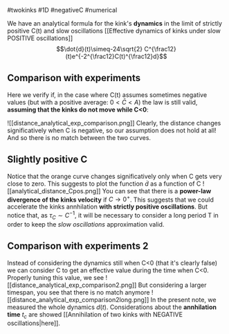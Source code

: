 #twokinks #1D #negativeC #numerical 

We have an analytical formula for the kink's **dynamics** in the limit of strictly positive C(t) and slow oscillations [[Effective dynamics of kinks under slow POSITIVE oscillations]]
$$\dot{d}(t)\simeq-24\sqrt{2} C^{\frac12}(t)e^{-2^{\frac12}C(t)^{\frac12}d}$$
## Comparison with experiments
Here we verify if, in the case where C(t) assumes sometimes negative values (but with a positive average: $0<\bar{C}<A$) the law is still valid, **assuming that the kinks do not move while C<0**:

![[distance_analytical_exp_comparison.png]]
Clearly, the distance changes significatively when C is negative, so our assumption does not hold at all! And so there is no match between the two curves.
## Slightly positive C
Notice that the orange curve changes significatively only when C gets very close to zero. This suggests to plot the function $\dot{d}$ as a function of C
![[analytical_distance_Cpos.png]]
You can see that there is a **power-law** **divergence of the kinks velocity** if $C \rightarrow 0^+$. This suggests that we could accelerate the kinks annhilation **with strictly positive oscillations**. But notice that, as $\tau_{C} \sim C^{-1}$, it will be necessary to consider a long period T in order to keep the _slow oscillations_ approximation valid.
## Comparison with experiments 2
Instead of considering the dynamics still when C<0 (that it's clearly false) we can consider C to get an effective value during the time when C<0. Properly tuning this value, we see
![[distance_analytical_exp_comparison2.png]]
But considering a larger timespan, you see that there is no match anymore
![[distance_analytical_exp_comparison2long.png]]
In the present note, we measured the whole dynamics $d(t)$. Considerations about the **annhilation time** $t_c$ are showed [[Annihilation of two kinks with NEGATIVE oscillations|here]].